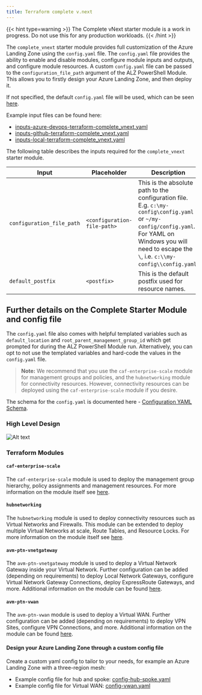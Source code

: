 ```yaml
---
title: Terraform complete v.next
---
```


{{< hint type=warning >}}
The Complete vNext starter module is a work in progress. Do not use this for any production workloads.
{{< /hint >}}

The `complete_vnext` starter module provides full customization of the Azure Landing Zone using the `config.yaml` file. The `config.yaml` file provides the ability to enable and disable modules, configure module inputs and outputs, and configure module resources.
A custom `config.yaml` file can be passed to the `configuration_file_path` argument of the ALZ PowerShell Module. This allows you to firstly design your Azure Landing Zone, and then deploy it.

If not specified, the default `config.yaml` file will be used, which can be seen [here](https://github.com/Azure/alz-terraform-accelerator/blob/main/templates/complete_vnext/config.yaml).

Example input files can be found here:

- [inputs-azure-devops-terraform-complete_vnext.yaml][example_powershell_inputs_azure_devops_terraform_complete_vnext]
- [inputs-github-terraform-complete_vnext.yaml][example_powershell_inputs_github_terraform_complete_vnext]
- [inputs-local-terraform-complete_vnext.yaml][example_powershell_inputs_local_terraform_complete_vnext]

The following table describes the inputs required for the `complete_vnext` starter module.

| Input | Placeholder | Description |
| - | -- | --- |
| `configuration_file_path` | `<configuration-file-path>` | This is the absolute path to the configuration file. E.g. `c:\my-config\config.yaml` or `~/my-config/config.yaml`. For YAML on Windows you will need to escape the `\`, i.e. `c:\\my-config\\config.yaml`. |
| `default_postfix` | `<postfix>` | This is the default postfix used for resource names. |

## Further details on the Complete Starter Module and config file

The `config.yaml` file also comes with helpful templated variables such as `default_location` and `root_parent_management_group_id` which get prompted for during the ALZ PowerShell Module run. Alternatively, you can opt to not use the templated variables and hard-code the values in the `config.yaml` file.

> **Note:** We recommend that you use the `caf-enterprise-scale` module for management groups and policies, and the `hubnetworking` module for connectivity resources. However, connectivity resources can be deployed using the `caf-enterprise-scale` module if you desire.

The schema for the `config.yaml` is documented here - [Configuration YAML Schema][wiki_yaml_schema_reference].

### High Level Design

![Alt text](./media/starter-module-hubnetworking.png)

### Terraform Modules

#### `caf-enterprise-scale`

The `caf-enterprise-scale` module is used to deploy the management group hierarchy, policy assignments and management resources. For more information on the module itself see [here](https://github.com/Azure/terraform-azurerm-caf-enterprise-scale).

#### `hubnetworking`

The `hubnetworking` module is used to deploy connectivity resources such as Virtual Networks and Firewalls.
This module can be extended to deploy multiple Virtual Networks at scale, Route Tables, and Resource Locks. For more information on the module itself see [here](https://github.com/Azure/terraform-azurerm-hubnetworking).

#### `avm-ptn-vnetgateway`

The `avm-ptn-vnetgateway` module is used to deploy a Virtual Network Gateway inside your Virtual Network. Further configuration can be added (depending on requirements) to deploy Local Network Gateways, configure Virtual Network Gateway Connections, deploy ExpressRoute Gateways, and more. Additional information on the module can be found [here](https://github.com/Azure/terraform-azurerm-avm-ptn-vnetgateway).

#### `avm-ptn-vwan`

The `avm-ptn-vwan` module is used to deploy a Virtual WAN. Further configuration can be added (depending on requirements) to deploy VPN Sites, configure VPN Connections, and more. Additional information on the module can be found [here](https://github.com/Azure/terraform-azurerm-avm-ptn-vwan).

#### Design your Azure Landing Zone through a custom config file

Create a custom yaml config to tailor to your needs, for example an Azure Landing Zone with a three-region mesh:

- Example config file for hub and spoke: [config-hub-spoke.yaml][example_starter_module_complete_vnext_config_hub_spoke]
- Example config file for Virtual WAN: [config-vwan.yaml][example_starter_module_complete_vnext_config_vwan]

 [//]: # (************************)
 [//]: # (INSERT LINK LABELS BELOW)
 [//]: # (************************)

[wiki_yaml_schema_reference]: %5BUser-Guide%5D-YAML-Schema-Reference "Wiki - YAML Schema Reference"
[example_starter_module_complete_vnext_config_hub_spoke]: examples/starter-module-config/complete_vnext/config-hub-spoke.yaml "Example - Starter Module Config - Complete - Hub and Spoke"
[example_starter_module_complete_vnext_config_vwan]: examples/starter-module-config/complete_vnext/config-vwan.yaml "Example - Starter Module Config - Complete - Virtual WAN"
[example_powershell_inputs_azure_devops_terraform_complete_vnext]:     examples/powershell-inputs/inputs-azure-devops-terraform-complete_vnext.yaml "Example - PowerShell Inputs - Azure DevOps - Terraform - Complete vNext"
[example_powershell_inputs_github_terraform_complete_vnext]:     examples/powershell-inputs/inputs-github-terraform-complete_vnext.yaml "Example - PowerShell Inputs - GitHub - Terraform - Complete vNext"
[example_powershell_inputs_local_terraform_complete_vnext]:     examples/powershell-inputs/inputs-local-terraform-complete_vnext.yaml "Example - PowerShell Inputs - Local - Terraform - Complete vNext"
